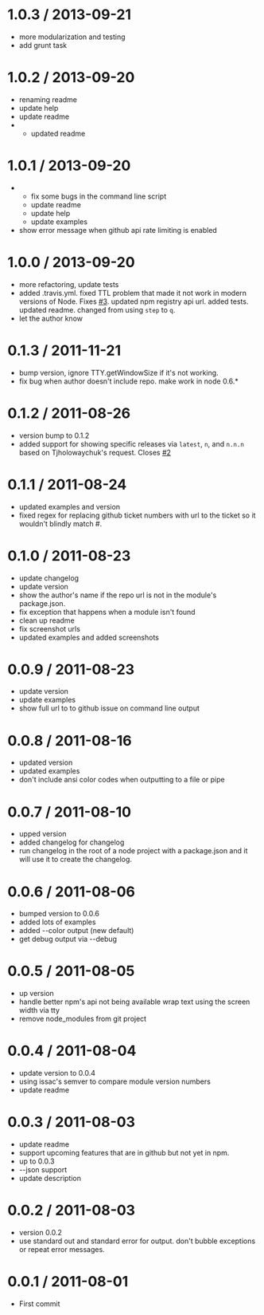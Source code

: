 1.0.3 / 2013-09-21
==================

  * more modularization and testing
  * add grunt task

1.0.2 / 2013-09-20
==================

  * renaming readme
  * update help
  * update readme
  * * updated readme

1.0.1 / 2013-09-20
==================

  * * fix some bugs in the command line script
    * update readme
    * update help
    * update examples
  * show error message when github api rate limiting is enabled

1.0.0 / 2013-09-20
==================

  * more refactoring, update tests
  * added .travis.yml.
    fixed TTL problem that made it not work in modern versions of Node. Fixes [#3](https://github.com/dylang/changelog/issues/3).
    updated npm registry api url.
    added tests.
    updated readme.
    changed from using `step` to `q`.
  * let the author know

0.1.3 / 2011-11-21
==================

  * bump version, ignore TTY.getWindowSize if it's not working.
  * fix bug when author doesn't include repo. make work in node 0.6.*

0.1.2 / 2011-08-26
==================

  * version bump to 0.1.2
  * added support for showing specific releases via `latest`, `n`, and `n.n.n` based on Tjholowaychuk's request.  Closes [#2](https://github.com/dylang/changelog/issues/2)

0.1.1 / 2011-08-24
==================

  * updated examples and version
  * fixed regex for replacing github ticket numbers with url to the ticket so it wouldn't blindly match #.

0.1.0 / 2011-08-23
==================

  * update changelog
  * update version
  * show the author's name if the repo url is not in the module's package.json.
  * fix exception that happens when a module isn't found
  * clean up readme
  * fix screenshot urls
  * updated examples and added screenshots

0.0.9 / 2011-08-23
==================

  * update version
  * update examples
  * show full url to to github issue on command line output

0.0.8 / 2011-08-16
==================

  * updated version
  * updated examples
  * don't include ansi color codes when outputting to a file or pipe

0.0.7 / 2011-08-10
==================

  * upped version
  * added changelog for changelog
  * run changelog in the root of a node project with a package.json and it will use it to create the changelog.

0.0.6 / 2011-08-06
==================

  * bumped version to 0.0.6
  * added lots of examples
  * added --color output (new default)
  * get debug output via --debug

0.0.5 / 2011-08-05
==================

  * up version
  * handle better npm's api not being available
    wrap text using the screen width via tty
  * remove node_modules from git project

0.0.4 / 2011-08-04
==================

  * update version to 0.0.4
  * using issac's semver to compare module version numbers
  * update readme

0.0.3 / 2011-08-03
==================

  * update readme
  * support upcoming features that are in github but not yet in npm.
  * up to 0.0.3
  * --json support
  * update description

0.0.2 / 2011-08-03
==================

  * version 0.0.2
  * use standard out and standard error for output.
    don't bubble exceptions or repeat error messages.

0.0.1 / 2011-08-01
==================

  * First commit
